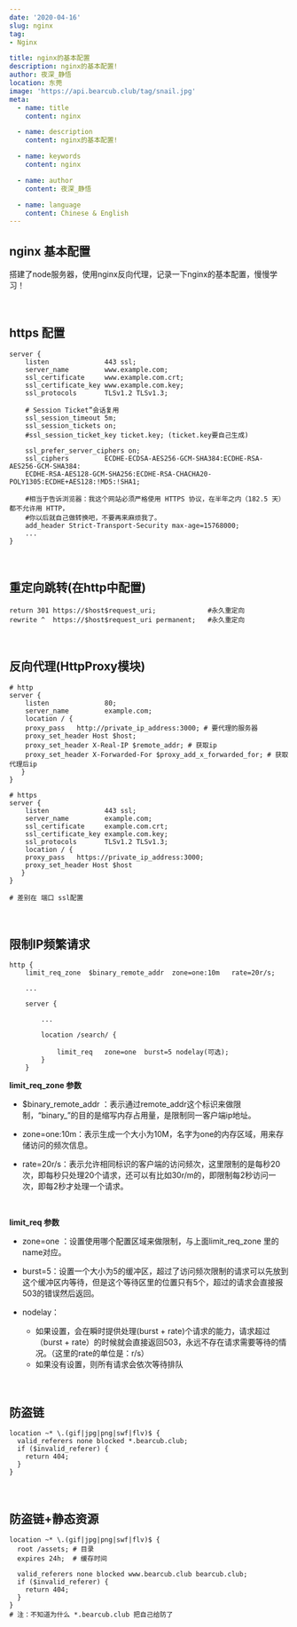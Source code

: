 ```yaml
---
date: '2020-04-16'
slug: nginx
tag:
- Nginx

title: nginx的基本配置
description: nginx的基本配置!
author: 夜深_静悟
location: 东莞
image: 'https://api.bearcub.club/tag/snail.jpg'
meta:
  - name: title
    content: nginx

  - name: description
    content: nginx的基本配置!

  - name: keywords
    content: nginx

  - name: author
    content: 夜深_静悟

  - name: language
    content: Chinese & English
---
```


##  nginx 基本配置

搭建了node服务器，使用nginx反向代理，记录一下nginx的基本配置，慢慢学习！


<br> 

## https 配置

```nginx
server {
    listen              443 ssl;
    server_name         www.example.com;
    ssl_certificate     www.example.com.crt;
    ssl_certificate_key www.example.com.key;
    ssl_protocols       TLSv1.2 TLSv1.3;
    
    # Session Ticket”会话复用
    ssl_session_timeout 5m;
    ssl_session_tickets on;
    #ssl_session_ticket_key ticket.key; (ticket.key要自己生成)
    
    ssl_prefer_server_ciphers on;
    ssl_ciphers         ECDHE-ECDSA-AES256-GCM-SHA384:ECDHE-RSA-AES256-GCM-SHA384:
    ECDHE-RSA-AES128-GCM-SHA256:ECDHE-RSA-CHACHA20-POLY1305:ECDHE+AES128:!MD5:!SHA1;
   
    #相当于告诉浏览器：我这个网站必须严格使用 HTTPS 协议，在半年之内（182.5 天）都不允许用 HTTP，
    #你以后就自己做转换吧，不要再来麻烦我了。
    add_header Strict-Transport-Security max-age=15768000;
    ...
}
```

<br> 

## 重定向跳转(在http中配置)

```nginx
return 301 https://$host$request_uri;             #永久重定向
rewrite ^  https://$host$request_uri permanent;   #永久重定向
```


<br>  

## 反向代理(HttpProxy模块)

```nginx
# http
server {
    listen              80;
    server_name         example.com;
    location / {
    proxy_pass   http://private_ip_address:3000; # 要代理的服务器
    proxy_set_header Host $host;
    proxy_set_header X-Real-IP $remote_addr; # 获取ip
    proxy_set_header X-Forwarded-For $proxy_add_x_forwarded_for; # 获取代理后ip
   } 
}

# https
server {
    listen              443 ssl;
    server_name         example.com;
    ssl_certificate     example.com.crt;
    ssl_certificate_key example.com.key;
    ssl_protocols       TLSv1.2 TLSv1.3;
    location / {
    proxy_pass   https://private_ip_address:3000;
    proxy_set_header Host $host
   } 
}

# 差别在 端口 ssl配置
```

<br> 

##  限制IP频繁请求

```nginx
http {
    limit_req_zone  $binary_remote_addr  zone=one:10m   rate=20r/s;

    ...
 
    server {
 
        ...
 
        location /search/ {

            limit_req   zone=one  burst=5 nodelay(可选);
        }
    }
```
**limit_req_zone 参数**

* $binary_remote_addr ：表示通过remote_addr这个标识来做限制，“binary_”的目的是缩写内存占用量，是限制同一客户端ip地址。

* zone=one:10m：表示生成一个大小为10M，名字为one的内存区域，用来存储访问的频次信息。

* rate=20r/s：表示允许相同标识的客户端的访问频次，这里限制的是每秒20次，即每秒只处理20个请求，还可以有比如30r/m的，即限制每2秒访问一次，即每2秒才处理一个请求。

<br />

**limit_req 参数**

* zone=one ：设置使用哪个配置区域来做限制，与上面limit_req_zone 里的name对应。

* burst=5：设置一个大小为5的缓冲区，超过了访问频次限制的请求可以先放到这个缓冲区内等待，但是这个等待区里的位置只有5个，超过的请求会直接报503的错误然后返回。

* nodelay：
    * 如果设置，会在瞬时提供处理(burst + rate)个请求的能力，请求超过（burst + rate）的时候就会直接返回503，永远不存在请求需要等待的情况。（这里的rate的单位是：r/s）
    * 如果没有设置，则所有请求会依次等待排队



<br> 



## 防盗链

```nginx
location ~* \.(gif|jpg|png|swf|flv)$ {
  valid_referers none blocked *.bearcub.club;
  if ($invalid_referer) {
    return 404;
  }
}
```

<br> 

## 防盗链+静态资源

```nginx
location ~* \.(gif|jpg|png|swf|flv)$ {
  root /assets; # 目录
  expires 24h;  # 缓存时间
    
  valid_referers none blocked www.bearcub.club bearcub.club;
  if ($invalid_referer) {
    return 404;
  }
}
# 注：不知道为什么 *.bearcub.club 把自己给防了  
```


